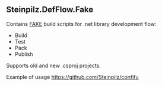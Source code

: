 ## Steinpilz.DefFlow.Fake

Contains [FAKE](https://github.com/fsharp/FAKE) build scripts for .net library development flow:

- Build
- Test
- Pack
- Publish

Supports old and new .csproj projects. 

Example of usage https://github.com/Steinpilz/confifu 
